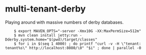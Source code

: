 multi-tenant-derby
==================

Playing around with massive numbers of derby databases.

        $ export MAVEN_OPTS="-server -Xmx10G -XX:MaxPermSize=512m"
        $ mvn clean install jetty:run -Dderby.system.home="$(pwd)/target/classes"
        $ for i in $(seq 1 4000) ; do printf "curl -v -H \"tenant: tenant%s\" http://localhost:8080/\0" "$i" ; done | parallel -0

